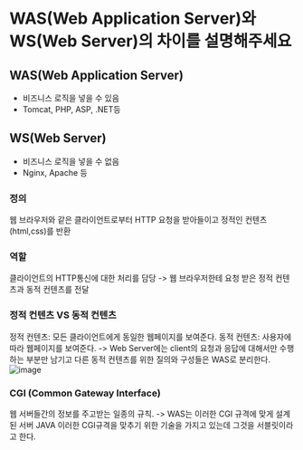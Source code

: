 # WAS(Web Application Server)와 WS(Web Server)의 차이를 설명해주세요
## WAS(Web Application Server)
* 비즈니스 로직을 넣을 수 있음
* Tomcat, PHP, ASP, .NET등

## WS(Web Server)
* 비즈니스 로직을 넣을 수 없음
* Nginx, Apache 등

### 정의
웹 브라우저와 같은 클라이언트로부터 HTTP 요청을 받아들이고 정적인 컨텐츠(html,css)를 반환

### 역할
클라이언트의 HTTP통신에 대한 처리를 담당
-> 웹 브라우저한테 요청 받은 정적 컨텐츠과 동적 컨텐츠를 전달

### 정적 컨텐츠 VS 동적 컨텐츠
정적 컨텐츠: 모든 클라이언트에게 동일한 웹페이지를 보여준다.
동적 컨텐츠: 사용자에 따라 웹페이지를 보여준다.
-> Web Server에는 client의 요청과 응답에 대해서만 수행하는 부분만 남기고 다른 동적 컨텐츠를 위한 질의와 구성들은 WAS로 분리한다.
![image](https://github.com/uiseongsang/CS_Study/assets/40707686/3a608159-abbb-49df-b991-47051f930135)


### CGI (Common Gateway Interface)
웹 서버들간의 정보를 주고받는 일종의 규칙.
-> WAS는 이러한 CGI 규격에 맞게 설계된 서버
JAVA 이러한 CGI규격을 맞추기 위한 기술을 가지고 있는데 그것을 서블릿이라고 한다.

